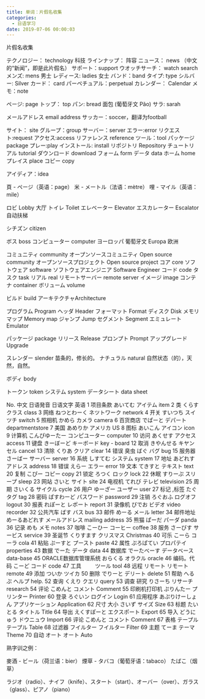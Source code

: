 ```yaml
---
title: 单词：片假名收集
categories:
  - 日语学习
date: 2019-07-06 00:00:03
---
```


片假名收集

<!-- more -->

テクノロジー： technology 科技
ラインナップ：  阵容
ニュース： news （中文的“新闻”，即是此片假名） 
サポート：support
ウオッチサーチ： watch search
メンズ: mens 男士
レディース: ladies 女士
バンド：band
タイプ: type
シルバー: Silver
カード： card
パーペチュアル：perpetual
カレンダー： Calendar
メモ：note

ページ: page
トップ： top
パン: bread 面包 (葡萄牙文 Pão)
サラ: sarah

メールアドレス  email address
サッカー：soccer，翻译为football

サイト： site
グループ：group
サーバー：server
エラー:error
リクエスト:request
アクセス:access
リファレンス reference
ツール：tool
パッケージ package
プレー:play
インストール: install
リポジトリ Repository
チュートリアル tutorial
ダウンロード download
フォーム form
データ data
ホーム home
プレイス place
コピー copy

アイディア：idea

頁 - ページ（英语：page）
米 - メートル（法语：mètre）
哩 - マイル（英语：mile）

ロビ  Lobby 大厅
トイレ Toilet
エレベーター Elevator
エスカレーター Escalator 自动扶梯

シチズン citizen

ボス boss
コンピューター computer
ヨーロッパ 葡萄牙文 Europa  欧洲

コミュニティ community
オープンソースコミュニティ  Open source community
オープンソースプロジェクト  Open source project
コア core
ソフトウェア software
ソフトウェアエンジニア Software Engineer
コード code
タスク  task
リアル real
リモートサーバー remote server
イメージ image
コンテナ container
ボリューム  volume

ビルド build
アーキテクチャArchitecture

プログラム  Program
ヘッダ Header
フォーマット Format
ディスク Disk
メモリマップ Memory map
ジャンプ Jump
セグメント Segment
エミュレート Emulator

パッケージ package
リリース Release
プロンプト Prompt
アップグレード  Upgrade

スレンダー slender 苗条的，修长的。
ナチュラル natural 自然状态（的），天然，自然。

ボディ body

トークン token
システム system
データシート data sheet

No. 中文 日语発音 日语文字 英语 
1 项目条款 あいてむ アイテム item 
2 类 くらす クラス class 
3 网络 ねつとわーく ネツトワーク network 
4 开关 すいつち スイツチ switch 
5 照相机 かめら カメラ camera 
6 百货商店 でぱーと デパート departmentstore 
7 美国 あめりか アメリカ US 
8 图标 あいこん アイコン icon 
9 计算机 こんぴゆーたー コンピユーター computer 
10 访问 あくせす アクセス access 
11 键盘 きーぼーど キーボード key - board 
12 取消 きやんせる キヤンセル cancel 
13 清除 くりあ クリア clear 
14 错误 臭虫 ばぐ バグ bug 
15 服务器 さーばー サーバー server 
16 系统 しすてむ システム system 
17 地址 あどれす アドレス address 
18 错误 えらー エラー error 
19 文本 てきすと テキスト text 
20 复制 こぴー コピー copy 
21 锁定 ろつく ロック lock 
22 休眠 すりーぷ スリープ sleep 
23 网站 さいと サイト site 
24 电视机 てれび テレビ television 
25 周期 さいくる サイクル cycle 
26 用户 ゆーざー ユーザー user 
27 标记 ,标签 たぐ タグ tag 
28 密码 ぱすわーど パスワード password 
29 注销 ろぐおふ ログオフ logout 
30 报表 れぽーと レポート report 
31 录像机 びでお ビデオ video recorder 
32 公共汽车 ばす バス bus 
33 邮件 めーる メール letter 
34 邮件地址 めーるあどれす メールアドレス mailing address 
35 熊猫 ぱーだ パーダ panda 
36 记录 めも メモ notes 
37 咖啡 こーひー コーヒー coffee 
38 服务 さーびす サービス service 
39 圣诞节 くりすます クリスマス Christmas 
40 可乐 こーら コーラ cola 
41 粘贴 ぷーすと プースト paste 
42 属性 ぷろぱてい プロパテイ properties 
43 数据 でーた データ data 
44 数据库 でーたべーす データベース data-base 
45 ORACLE数据库管理系统 おらくる オラクル oracle 
46 编码。代码 こーど コード code 
47 工具 　　 ツール tool 
48 远程 リモート リモート remote 
49 添加 ついか ツイカ 
50 删除 でりーと デリート delete 
51 帮助 へるぷ ヘルプ help. 
52 查询 くえり クエリ query 
53 调查 研究 りさーち リサーチ research 
54 评论 こめんと コメント Comment 
55 印刷机打印机 ぷりんたー プリンター Printer 
60 登录 ろぐいン ログイン Login 
61 应用程序 あぷりけーしょん アプリケーション Application 
62 尺寸 大小 さいず サイズ Size 
63 标题 たいとる タイトル Title 
64 导出 えくすぽーと エクスポート Export 
65 导入 どうにゅう ドウニュウ Import 
66 评论 こめんと コメント Comment 
67 表格 テープル テープル Table 
68 过滤器 フイルター フイルター Filter 
69 主题 てーま テーマ Theme 
70 自动 オート オート Auto


熟字训之例：

麥酒 - ビール（荷兰语：bier）
煙草 - タバコ（葡萄牙语：tabaco） たばこ（烟草）

ラジオ（radio）、ナイフ（knife）、スタート（start）、オーバー（over）、ガラス（glass）、ピアノ（piano） 

